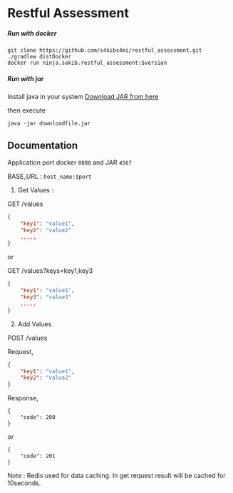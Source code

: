# Restful Assessment

##### Run with docker

```
git clone https://github.com/s4kibs4mi/restful_assessment.git
./gradlew distDocker
docker run ninja.sakib.restful_assessment:$version
```

##### Run with jar

Install java in your system
[Download JAR from here](https://github.com/s4kibs4mi/restful_assessment/releases/download/1.3/restful_assessment-1.3.jar)

then execute 

```
java -jar downloadfile.jar
```

## Documentation

Application port docker `8080` and JAR `4567`

BASE_URL : `host_name:$port`

1. Get Values : 

GET /values
```json
{
    "key1": "value1",
    "key2": "value2"
    .....
}
```
or

GET /values?keys=key1,key3
```json
{
    "key1": "value1",
    "key3": "value3"
    .....
}
```

2. Add Values

POST /values

Request,
```json
{
    "key1": "value1",
    "key2": "value2"
}
```

Response,
```
{
    "code": 200
}
```
or
```
{
    "code": 201
}
```

Note : Redis used for data caching. In get request result will be cached for 10seconds.
